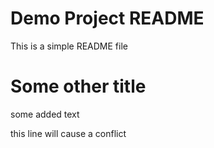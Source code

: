# Demo Project README

This is a simple README file

# Some other title

some added text 

this line will cause a conflict

